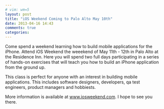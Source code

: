 ```yaml
---
# vim: wm=5
layout: post
title: "iOS Weekend Coming to Palo Alto May 10th"
date: 2013-04-16 14:43
comments: true
categories: 
---
```


Come spend a weekend learning how to build mobile applications for the iPhone.  Attend iOS Weekend the weeekend of May 11th - 12th in Palo Alto at the Residence Inn.  Here you
will spend two full days participating in a series of hands-on exercises that will teach you how to build an iPhone application from the ground up.

This class is perfect for anyone with an interest in building mobile applications. This includes software designers, developers, qa test engineers, product managers and
hobbiests.

More information is available at <a href="http://www.iosweekend.com">www.iosweekend.com</a>.  I hope to see you there.

